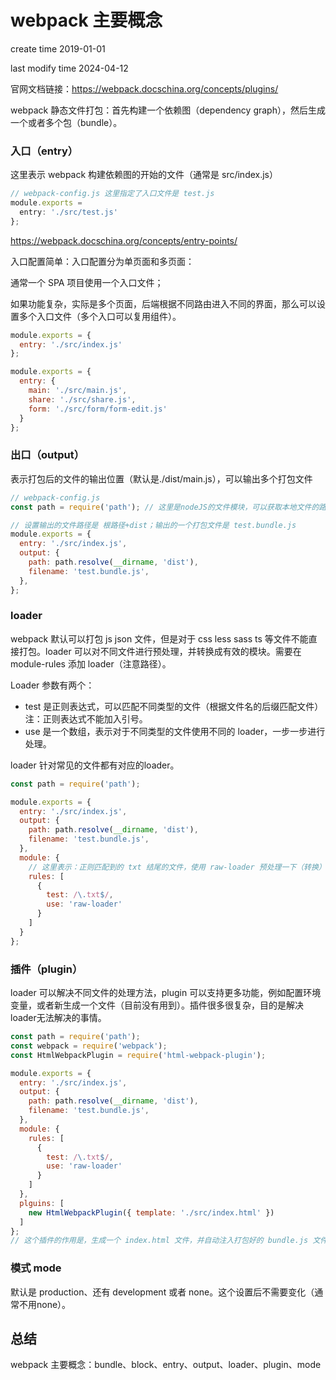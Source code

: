 # webpack 主要概念

create time 2019-01-01

last modify time 2024-04-12

官网文档链接：https://webpack.docschina.org/concepts/plugins/

webpack 静态文件打包：首先构建一个依赖图（dependency graph），然后生成一个或者多个包（bundle）。

### 入口（entry）

这里表示 webpack 构建依赖图的开始的文件（通常是 src/index.js）

~~~js
// webpack-config.js 这里指定了入口文件是 test.js
module.exports =
  entry: './src/test.js'
};
~~~

https://webpack.docschina.org/concepts/entry-points/

入口配置简单：入口配置分为单页面和多页面：

通常一个 SPA 项目使用一个入口文件；

如果功能复杂，实际是多个页面，后端根据不同路由进入不同的界面，那么可以设置多个入口文件（多个入口可以复用组件）。

~~~js
module.exports = {
  entry: './src/index.js'
};

module.exports = {
  entry: {
    main: './src/main.js',
    share: './src/share.js',
    form: './src/form/form-edit.js'
  }
};
~~~

### 出口（output）

表示打包后的文件的输出位置（默认是./dist/main.js），可以输出多个打包文件

~~~js
// webpack-config.js
const path = require('path'); // 这里是nodeJS的文件模块，可以获取本地文件的路径

// 设置输出的文件路径是 根路径+dist；输出的一个打包文件是 test.bundle.js
module.exports = {
  entry: './src/index.js',
  output: {
    path: path.resolve(__dirname, 'dist'),
    filename: 'test.bundle.js',
  },
};
~~~

### loader

webpack 默认可以打包 js json 文件，但是对于 css less sass ts 等文件不能直接打包。loader 可以对不同文件进行预处理，并转换成有效的模块。需要在 module-rules 添加 loader（注意路径）。

Loader 参数有两个：

- test 是正则表达式，可以匹配不同类型的文件（根据文件名的后缀匹配文件）注：正则表达式不能加入引号。
- use 是一个数组，表示对于不同类型的文件使用不同的 loader，一步一步进行处理。

loader 针对常见的文件都有对应的loader。

~~~js
const path = require('path');

module.exports = {
  entry: './src/index.js',
  output: {
    path: path.resolve(__dirname, 'dist'),
    filename: 'test.bundle.js',
  },
  module: {
    // 这里表示：正则匹配到的 txt 结尾的文件，使用 raw-loader 预处理一下（转换）
    rules: [
      {
        test: /\.txt$/,
        use: 'raw-loader'
      }
    ]
  }
};
~~~

### 插件（plugin）

loader 可以解决不同文件的处理方法，plugin 可以支持更多功能，例如配置环境变量，或者新生成一个文件（目前没有用到）。插件很多很复杂，目的是解决loader无法解决的事情。

```js
const path = require('path');
const webpack = require('webpack');
const HtmlWebpackPlugin = require('html-webpack-plugin');

module.exports = {
  entry: './src/index.js',
  output: {
    path: path.resolve(__dirname, 'dist'),
    filename: 'test.bundle.js',
  },
  module: {
    rules: [
      {
        test: /\.txt$/,
        use: 'raw-loader'
      }
    ]
  },
  plguins: [
    new HtmlWebpackPlugin({ template: './src/index.html' })
  ]
};
// 这个插件的作用是，生成一个 index.html 文件，并自动注入打包好的 bundle.js 文件。
```

### 模式 mode

默认是 production、还有 development 或者 none。这个设置后不需要变化（通常不用none）。

## 总结

webpack 主要概念：bundle、block、entry、output、loader、plugin、mode
